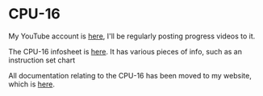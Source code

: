 # CPU-16
My YouTube account is [here](https://www.youtube.com/channel/UC0kihtgYtJHA7ZHQloiz2jA), I'll be regularly posting progress videos to it.

The CPU-16 infosheet is [here](https://docs.google.com/spreadsheets/d/1oUmNbYWaNhDA6R6yvVTsaPwRNyT6d51xgqEzrvvlCoQ/edit?usp=sharing). It has various pieces of info, such as an instruction set chart

All documentation relating to the CPU-16 has been moved to my website, which is [here](http://techno-sorcery.com/cpu16.html).
